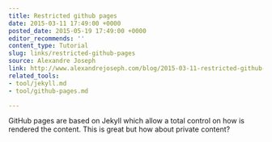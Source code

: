 ```yaml
---
title: Restricted github pages
date: 2015-03-11 17:49:00 +0000
posted_date: 2015-05-19 17:49:00 +0000
editor_recommends: ''
content_type: Tutorial
slug: links/restricted-github-pages
source: Alexandre Joseph
link: http://www.alexandrejoseph.com/blog/2015-03-11-restricted-github-pages.html
related_tools:
- tool/jekyll.md
- tool/github-pages.md

---
```

GitHub pages are based on Jekyll which allow a total control on how is rendered the content. This is great but how about private content?



